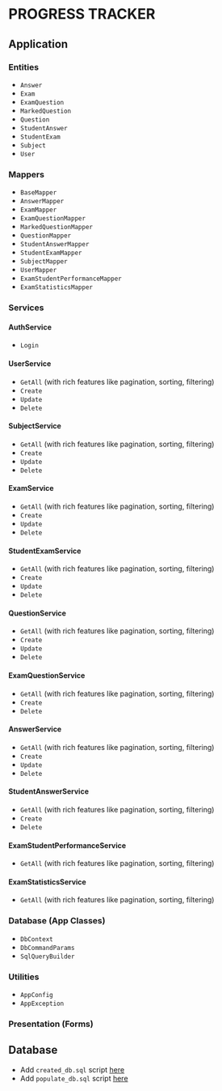# PROGRESS TRACKER

## Application

### Entities

- `Answer`
- `Exam`
- `ExamQuestion`
- `MarkedQuestion`
- `Question`
- `StudentAnswer`
- `StudentExam`
- `Subject`
- `User`

### Mappers

- `BaseMapper`
- `AnswerMapper`
- `ExamMapper`
- `ExamQuestionMapper`
- `MarkedQuestionMapper`
- `QuestionMapper`
- `StudentAnswerMapper`
- `StudentExamMapper`
- `SubjectMapper`
- `UserMapper`
- `ExamStudentPerformanceMapper`
- `ExamStatisticsMapper`

### Services

#### AuthService

- `Login`

#### UserService

- `GetAll` (with rich features like pagination, sorting, filtering)
- `Create`
- `Update`
- `Delete`

#### SubjectService

- `GetAll` (with rich features like pagination, sorting, filtering)
- `Create`
- `Update`
- `Delete`

#### ExamService

- `GetAll` (with rich features like pagination, sorting, filtering)
- `Create`
- `Update`
- `Delete`

#### StudentExamService

- `GetAll` (with rich features like pagination, sorting, filtering)
- `Create`
- `Update`
- `Delete`

#### QuestionService

- `GetAll` (with rich features like pagination, sorting, filtering)
- `Create`
- `Update`
- `Delete`

#### ExamQuestionService

- `GetAll` (with rich features like pagination, sorting, filtering)
- `Create`
- `Delete`

#### AnswerService

- `GetAll` (with rich features like pagination, sorting, filtering)
- `Create`
- `Update`
- `Delete`

#### StudentAnswerService

- `GetAll` (with rich features like pagination, sorting, filtering)
- `Create`
- `Delete`

#### ExamStudentPerformanceService

- `GetAll` (with rich features like pagination, sorting, filtering)

#### ExamStatisticsService

- `GetAll` (with rich features like pagination, sorting, filtering)

### Database (App Classes)

- `DbContext`
- `DbCommandParams`
- `SqlQueryBuilder`

### Utilities

- `AppConfig`
- `AppException`

### Presentation (Forms)

## Database

- Add `created_db.sql` script [here](./scripts/db/create_db.sql)
- Add `populate_db.sql` script [here](./scripts/db/populate_db.sql)
